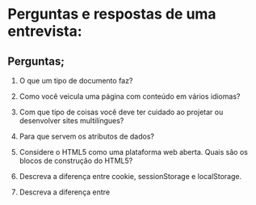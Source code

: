 # Perguntas e respostas de uma entrevista:

## Perguntas;

1. O que um tipo de documento faz?

2. Como você veicula uma página com conteúdo em vários idiomas?

3. Com que tipo de coisas você deve ter cuidado ao projetar ou desenvolver sites multilíngues?

4. Para que servem os atributos de dados?

5. Considere o HTML5 como uma plataforma web aberta. Quais são os blocos de construção do HTML5?

6. Descreva a diferença entre cookie, sessionStorage e localStorage.

7. Descreva a diferença entre <script>, <script async> e <script defer>.

8. Por que geralmente é uma boa ideia posicionar <link>s CSS entre <head></head> e <script>s JS logo antes de </body>? Você conhece alguma exceção?

9. O que é renderização progressiva?

10. Por que você usaria um atributo srcset em uma tag de imagem? Explique o processo que o navegador usa ao avaliar o conteúdo deste atributo.

11. Você já usou diferentes linguagens de templates HTML antes?

12. Qual é a diferença entre canvas e svg?

13. O que são elementos vazios em HTML?

## Respostas;

#### 1.  O tipo de documento (doctype) no HTML informa ao navegador qual versão do HTML a página está usando. Isso ajuda o navegador a renderizar a página corretamente.

#### 2.  Para veicular uma página com conteúdo em vários idiomas, você pode usar várias abordagens. Aqui estão algumas das mais comuns:

<!DOCTYPE html>
<html lang="en">
<head>
    <meta charset="UTF-8">
    <title>usando varias linguas</title>
</head>
<body>
    <p lang="en">This is an English paragraph.</p>
    <p lang="es">Este es un párrafo en español.</p>
    <p lang="fr">Ceci est un paragraphe en français.</p>
</body>
</html>

#### 3. Projetar e desenvolver sites multilíngues envolve várias considerações importantes para garantir uma experiência de usuário consistente e eficaz. Aqui estão alguns pontos chave a serem observados:

1 - Localização vs. Internacionalização

2 - Internacionalização (i18n): Processo de preparar o seu site para suportar múltiplos idiomas sem precisar de grandes mudanças no código.

- Localização (l10n): Adaptação do conteúdo e outras funcionalidades para um público específico, incluindo tradução, formatos de data/hora, moedas, etc.

#### 4.  Os atributos de dados, também conhecidos como atributos de data ou data attributes, são usados para armazenar informações adicionais em elementos HTML. Esses atributos não são exibidos ao usuário, mas podem ser acessados e manipulados via JavaScript e CSS para adicionar funcionalidades dinâmicas ao site.

#### 5.  HTML5 é uma plataforma web aberta que traz consigo uma série de novas funcionalidades e tecnologias projetadas para criar uma experiência de usuário rica e interativa. Aqui estão os principais blocos de construção do HTML5:

### Estrutura Semântica

HTML5 introduz várias tags semânticas que melhoram a estrutura e a acessibilidade do conteúdo da web:

<header>: Define a seção de cabeçalho de um documento ou seção.
<nav>: Define uma seção de navegação.
<section>: Define uma seção genérica de um documento.
<article>: Define um conteúdo independente e autocontido.
<aside>: Define conteúdo relacionado, como uma barra lateral.
<footer>: Define a seção de rodapé de um documento ou seção.
<main>: Define o conteúdo principal de um documento.
<figure> e <figcaption>: Define conteúdo ilustrativo e sua legenda.

e etc...


#### 6. Cookies, sessionStorage e localStorage são todas tecnologias usadas para armazenar dados no navegador do usuário, mas têm características e usos distintos. Vamos ver as diferenças entre elas:

 ### Cookies
 
  Características:
 
 - Armazenamento de Pequenos Dados: Cookies são geralmente usados para armazenar pequenas quantidades de dados (até 4 KB por cookie).
   
- Enviados com Requisições HTTP: Cookies são enviados ao servidor com cada requisição HTTP, permitindo que o servidor leia e escreva dados no cliente.

- Expiração e Persistência: Cada cookie pode ter uma data de expiração. Cookies podem ser persistentes (durando além da sessão do navegador) ou de sessão (expirando quando o navegador é fechado).
  
### Uso Comum:
  
Autenticação e gerenciamento de sessões.
Rastreamento de usuário e personalização.
  
#### Escopo: Cookies têm escopo de domínio e caminho, o que significa que eles são acessíveis apenas nas páginas que pertencem ao domínio e caminho especificados.

### sessionStorage

 Características:

- Armazenamento Temporário: Dados são armazenados apenas durante a sessão do navegador (até que a aba ou janela do navegador seja fechada).

- Não Enviado com Requisições HTTP: Dados no sessionStorage não são enviados ao servidor com cada requisição.

- Escopo: Os dados são específicos à aba ou janela e não são compartilhados entre abas ou janelas diferentes, mesmo que pertençam ao mesmo domínio.
  
### Uso Comum:

- Armazenamento de dados temporários, como informações de formulário que não precisam persistir além da sessão.

### localStorage

 Características:

- Armazenamento Persistente: Dados persistem mesmo depois de fechar a aba ou janela do navegador e são mantidos até serem explicitamente removidos.

- Não Enviado com Requisições HTTP: Dados no localStorage não são enviados ao servidor com cada requisição.

- Escopo: Os dados são específicos ao domínio, mas são acessíveis em todas as abas e janelas que pertencem ao mesmo domínio.
  
### Uso Comum:

- Armazenamento de dados que precisam persistir entre sessões, como preferências do usuário, temas, configurações de layout.

  Comparação Resumida
  
| Característica | Cookies | sessionStorage | localStorage | 
|----------------|---------|----------------|--------------|
| Persistência   | Definida pela expiração	    | Apenas durante a sessão  | Persistente |
| Envio ao Servidor      | Sim, com cada requisição HTTP    | Não | Não    |
| Tamanho   | Geralmente até 4 KB por cookie    | Belo HorizonteCerca de 5 MB por domínio | Cerca de 5 MB por domínio |
| Escopo  | Domínio e caminho | Aba/janela específica  | Domínio |

#### 7. Quando Usar Cada Um:

- <script>: Use quando o script precisa ser executado imediatamente e/ou depende de elementos HTML que estão sendo carregados.

- <script async>: Use quando o script não depende de outros scripts ou do conteúdo do HTML, e a ordem de execução não é crítica.

- <script defer>: Use quando você deseja garantir que o script seja executado apenas após o carregamento completo do documento HTML, ou quando a ordem de execução é importante, mas você deseja carregar o script de forma assíncrona para melhorar o desempenho de carregamento da página.

#### 8. Posicionar os elementos <link> para CSS entre as tags <head></head> e os scripts JavaScript logo antes de </body> é uma prática recomendada por várias razões, relacionadas principalmente ao desempenho e à experiência do usuário. Aqui estão alguns motivos principais:

- Carregamento Assíncrono: Os navegadores geralmente começam a renderizar a página assim que encontram o <head>. Colocar os <link> para folhas de estilo CSS no <head> permite que o navegador comece a baixar e processar os estilos CSS enquanto continua a analisar o restante do documento HTML. Isso é crucial para a renderização inicial rápida e para melhorar a percepção de carregamento rápido da página.

- Prioridade Visual: O CSS controla o layout, a aparência e a animação da página. Tê-lo disponível cedo evita que os elementos da página sejam renderizados sem estilos aplicados, evitando flashes de conteúdo não estilizado (FOUC - Flash of Unstyled Content).
  
#### <script> no Final do <body>

- Carregamento Paralelo: Colocar os scripts JavaScript no final do <body> permite que o navegador carregue e execute os scripts após o conteúdo principal da página ter sido renderizado. Isso melhora a percepção de desempenho, pois o usuário vê o conteúdo visível antes de quaisquer scripts serem executados.

- Menor Impacto na Renderização: Scripts JavaScript podem ser bloqueantes, o que significa que a renderização do conteúdo pode ser interrompida enquanto o navegador executa o script. Colocá-los no final do <body> minimiza esse impacto, garantindo que o conteúdo visível seja priorizado.

#### 9. A renderização progressiva é um conceito fundamental no design de interfaces de usuário e no desenvolvimento web, que se refere à prática de apresentar conteúdo inicial de forma rápida e gradualmente melhorar a apresentação à medida que mais dados são carregados ou processados. Isso não se limita apenas à web, mas também se aplica a aplicativos móveis e outras interfaces digitais. 

#### 10. O atributo srcset é usado em elementos <img> para fornecer ao navegador uma lista de URLs de imagens e suas respectivas larguras de pixel, permitindo ao navegador escolher a melhor imagem para renderizar com base no contexto de exibição do usuário. Isso é especialmente útil em dispositivos com diferentes resoluções de tela, como monitores de alta definição (HD), telas de dispositivos móveis e tablets.

#### 11. Não

#### 12. Canvas e SVG são duas tecnologias distintas para renderização gráfica em páginas web. Cada uma tem suas próprias características, vantagens e casos de uso ideais. 

Conclusão

A escolha entre Canvas e SVG depende muito do tipo de gráficos que você está tentando criar e das necessidades específicas do seu projeto. Canvas é poderoso para gráficos dinâmicos e interativos, enquanto SVG é excelente para gráficos vetoriais escaláveis e interativos.

#### 13. Elementos vazios em HTML são elementos que não possuem conteúdo entre suas tags de abertura e fechamento. Em outras palavras, eles não têm conteúdo textual nem outros elementos aninhados dentro deles. Eles são formados apenas pela tag de abertura, possíveis atributos e pela tag de fechamento, que pode ser explícita (como em XHTML) ou implícita (em HTML5).

